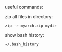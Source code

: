 useful commands:

zip all files in directory:
```
zip -r myarch.zip mydir
```
show bash history:
```
~/.bash_history
```

